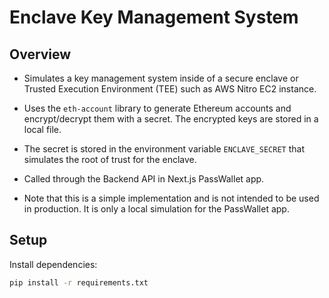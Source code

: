 # Enclave Key Management System

## Overview

- Simulates a key management system inside of a secure enclave or Trusted Execution Environment (TEE) such as AWS Nitro EC2 instance.

- Uses the `eth-account` library to generate Ethereum accounts and encrypt/decrypt them with a secret. The encrypted keys are stored in a local file.

- The secret is stored in the environment variable `ENCLAVE_SECRET` that simulates the root of trust for the enclave.

- Called through the Backend API in Next.js PassWallet app.

- Note that this is a simple implementation and is not intended to be used in production. It is only a local simulation for the PassWallet app.

## Setup

Install dependencies:

```bash
pip install -r requirements.txt
```

